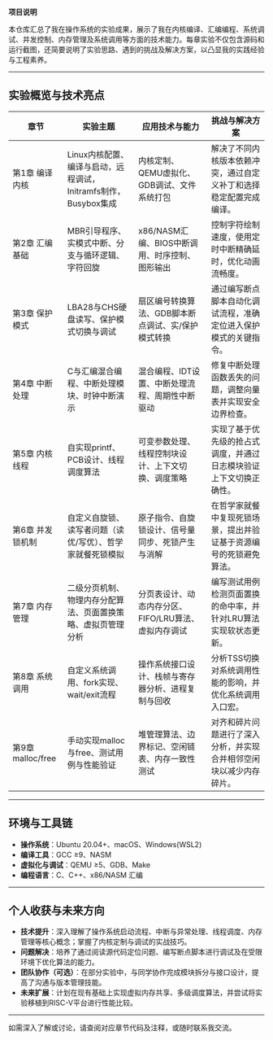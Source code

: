**项目说明**

本仓库汇总了我在操作系统的实验成果，展示了我在内核编译、汇编编程、系统调试、并发控制、内存管理及系统调用等方面的技术能力。每章实验不仅包含源码和运行截图，还简要说明了实验思路、遇到的挑战及解决方案，以凸显我的实践经验与工程素养。

---

## 实验概览与技术亮点

| 章节              | 实验主题                                       | 应用技术与能力                        | 挑战与解决方案                           |
| --------------- | ------------------------------------------ | ------------------------------ | --------------------------------- |
| 第1章 编译内核        | Linux内核配置、编译与启动，远程调试，Initramfs制作，Busybox集成 | 内核定制、QEMU虚拟化、GDB调试、文件系统打包      | 解决了不同内核版本依赖冲突，通过自定义补丁和选择稳定配置完成编译。 |
| 第2章 汇编基础        | MBR引导程序、实模式中断、分支与循环逻辑、字符回旋                 | x86/NASM汇编、BIOS中断调用、时序控制、图形输出  | 控制字符绘制速度，使用定时中断精确延时，优化动画流畅度。      |
| 第3章 保护模式        | LBA28与CHS硬盘读写、保护模式切换与调试                    | 扇区编号转换算法、GDB脚本断点调试、实/保护模式转换    | 通过编写断点脚本自动化调试流程，准确定位进入保护模式的关键指令。  |
| 第4章 中断处理        | C与汇编混合编程、中断处理模块、时钟中断演示                     | 混合编程、IDT设置、中断处理流程、周期性中断驱动      | 修复中断处理函数丢失的问题，调整向量表并实现安全边界检查。     |
| 第5章 内核线程        | 自实现printf、PCB设计、线程调度算法                     | 可变参数处理、线程控制块设计、上下文切换、调度策略      | 实现了基于优先级的抢占式调度，并通过日志模块验证上下文切换正确性。 |
| 第6章 并发锁机制       | 自定义自旋锁、读写者问题（读优/写优）、哲学家就餐死锁模拟              | 原子指令、自旋锁设计、信号量同步、死锁产生与消解       | 在哲学家就餐中复现死锁场景，提出并验证基于资源编号的死锁避免算法。 |
| 第7章 内存管理        | 二级分页机制、物理内存分配算法、页面置换策略、虚拟页管理分析             | 分页表设计、动态内存分区、FIFO/LRU算法、虚拟内存调试 | 编写测试用例检测页面置换的命中率，并针对LRU算法实现软状态更新。 |
| 第8章 系统调用        | 自定义系统调用、fork实现、wait/exit流程                 | 操作系统接口设计、栈帧与寄存器分析、进程复制与回收      | 分析TSS切换对系统调用性能的影响，并优化系统调用入口宏。     |
| 第9章 malloc/free | 手动实现malloc与free、测试用例与性能验证                  | 堆管理算法、边界标记、空闲链表、内存一致性测试        | 对齐和碎片问题进行了深入分析，并实现合并相邻空闲块以减少内存碎片。 |

---

## 环境与工具链

* **操作系统**：Ubuntu 20.04+、macOS、Windows(WSL2)
* **编译工具**：GCC ≥9、NASM
* **虚拟化与调试**：QEMU ≥5、GDB、Make
* **编程语言**：C、C++、x86/NASM 汇编

---

## 个人收获与未来方向

* **技术提升**：深入理解了操作系统启动流程、中断与异常处理、线程调度、内存管理等核心概念；掌握了内核定制与调试的实战技巧。
* **问题解决**：培养了通过阅读源代码定位问题、编写断点脚本进行调试及在受限环境下优化算法的能力。
* **团队协作（可选）**：在部分实验中，与同学协作完成模块拆分与接口设计，提高了沟通与版本管理技能。
* **未来扩展**：计划在现有基础上实现虚拟内存共享、多级调度算法，并尝试将实验移植到RISC-V平台进行性能比较。

---

如需深入了解或讨论，请查阅对应章节代码及注释，或随时联系我交流。
